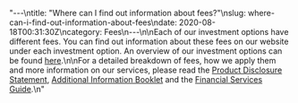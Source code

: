 "---\ntitle: \"Where can I find out information about fees?\"\nslug: where-can-i-find-out-information-about-fees\ndate: 2020-08-18T00:31:30Z\ncategory: Fees\n---\n\nEach of our investment options have different fees. You can find out information about these fees on our website under each investment option. An overview of our investment options can be found [here](https://www.myfuturesuper.com.au/options/overview).\n\nFor a detailed breakdown of fees, how we apply them and more information on our services, please read the [Product Disclosure Statement](https://futuresuper.com.au/pds), [Additional Information Booklet](https://futuresuper.com.au/aib) and the [Financial Services Guide](https://futuresuper.com.au/fsg).\n"